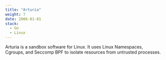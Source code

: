 ```yaml
---
title: "Arturia"
weight: 7
date: 2006-01-01
stack:
  - Go
  - Linux
---
```


Arturia is a sandbox software for Linux. It uses Linux Namespaces, Cgroups, and Seccomp BPF to isolate resources from untrusted processes.
